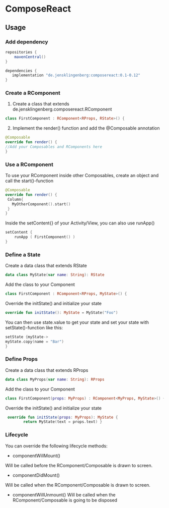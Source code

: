 # ComposeReact

## Usage

### Add dependency

```groovy
repositories {
    mavenCentral()
}

dependencies {
   implementation "de.jensklingenberg:composereact:0.1-0.12"
}
```

### Create a RComponent

1) Create a class that extends de.jensklingenberg.composereact.RComponent

```kotlin
class FirstComponent : RComponent<RProps, RState>() {
```

2) Implement the render() function and add the @Composable annotation

```kotlin
@Composable
override fun render() {
//Add your Composables and RComponents here
}
```

### Use a RComponent
To use your RComponent inside other Composables, create an object and call the start()-function

```kotlin
@Composable
override fun render() {
 Column{
   MyOtherComponent().start()
 }
}
```

Inside the setContent{} of your Activity/View, you can also use runApp()

```kotlin
setContent {
    runApp ( FirstComponent() )
}
```

### Define a State
Create a data class that extends RState

```kotlin
data class MyState(var name: String): RState
```

Add the class to your Component

```kotlin
class FirstComponent : RComponent<RProps, MyState>() {
```

Override the initState() and initialize your state 
```kotlin
override fun initState(): MyState = MyState("Foo")
```

You can then use state.value to get your state and set your state with setState()-function like this:
```kotlin
setState {myState->
myState.copy(name = "Bar")
}
```

### Define Props

Create a data class that extends RProps

```kotlin
data class MyProps(var name: String): RProps
```
Add the class to your Component

```kotlin
class FirstComponent(props: MyProps) : RComponent<MyProps, MyState>() {
```

Override the initState() and initialize your state 
```kotlin
 override fun initState(props: MyProps): MyState { 
        return MyState(text = props.text) }
```

### Lifecycle
You can override the following lifecycle methods:

* componentWillMount()

Will be called before the RComponent/Composable is drawn to screen.
 
* componentDidMount()

Will be called when the RComponent/Composable is drawn to screen.

 
* componentWillUnmount()
Will be called when the RComponent/Composable is going to be disposed
